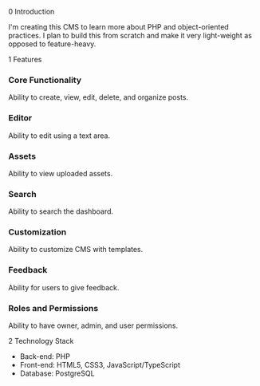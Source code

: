 0 Introduction

I'm creating this CMS to learn more about PHP and object-oriented practices. I plan to build this from scratch and make it very light-weight as opposed to feature-heavy.


1 Features

### Core Functionality
Ability to create, view, edit, delete, and organize posts.

### Editor
Ability to edit using a text area.

### Assets
Ability to view uploaded assets.

### Search
Ability to search the dashboard.

### Customization
Ability to customize CMS with templates.

### Feedback
Ability for users to give feedback.

### Roles and Permissions
Ability to have owner, admin, and user permissions.


2 Technology Stack

* Back-end: PHP
* Front-end: HTML5, CSS3, JavaScript/TypeScript
* Database: PostgreSQL